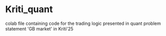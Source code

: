 # Kriti_quant
colab file containing code for the trading logic presented in quant problem statement 'GB market' in Kriti'25
